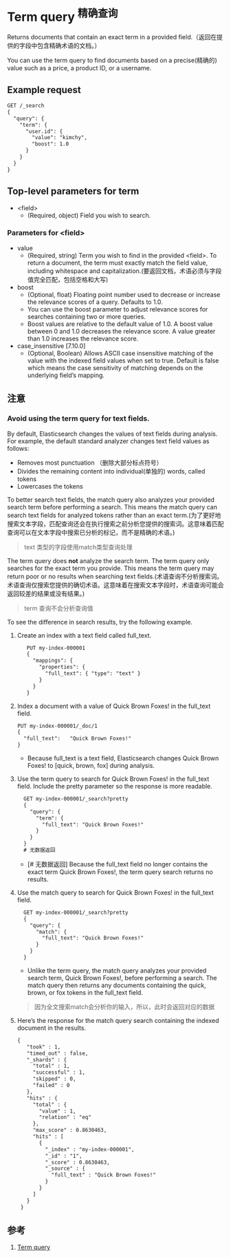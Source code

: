 # Term query <sup>精确查询</sup>
Returns documents that contain an exact term in a provided field.（返回在提供的字段中包含精确术语的文档。）

You can use the term query to find documents based on a precise(精确的) value such as a price, a product ID, or a username.

## Example request
```txt
GET /_search
{
  "query": {
    "term": {
      "user.id": {
        "value": "kimchy",
        "boost": 1.0
      }
    }
  }
}
```

## Top-level parameters for term
+ \<field\>
  - (Required, object) Field you wish to search.

### Parameters for \<field\>
+ value
  - (Required, string) Term you wish to find in the provided \<field\>. To return a document, the term must exactly match the field value, including whitespace and capitalization.(要返回文档，术语必须与字段值完全匹配，包括空格和大写)
+ boost
  - (Optional, float) Floating point number used to decrease or increase the relevance scores of a query. Defaults to 1.0.
  - You can use the boost parameter to adjust relevance scores for searches containing two or more queries.
  - Boost values are relative to the default value of 1.0. A boost value between 0 and 1.0 decreases the relevance score. A value greater than 1.0 increases the relevance score.
+ case_insensitive [7.10.0]
  - (Optional, Boolean) Allows ASCII case insensitive matching of the value with the indexed field values when set to true. Default is false which means the case sensitivity of matching depends on the underlying field’s mapping.


## 注意
### Avoid using the term query for text fields.
By default, Elasticsearch changes the values of text fields during analysis. For example, the default standard analyzer changes text field values as follows:
- Removes most punctuation （删除大部分标点符号）
- Divides the remaining content into individual(单独的) words, called tokens
- Lowercases the tokens

To better search text fields, the match query also analyzes your provided search term before performing a search. This means the match query can search text fields for analyzed tokens rather than an exact term.(为了更好地搜索文本字段，匹配查询还会在执行搜索之前分析您提供的搜索词。这意味着匹配查询可以在文本字段中搜索已分析的标记，而不是精确的术语。)
> text 类型的字段使用match类型查询处理

The term query does **not** analyze the search term. The term query only searches for the exact term you provide. This means the term query may return poor or no results when searching text fields.(术语查询不分析搜索词。术语查询仅搜索您提供的确切术语。这意味着在搜索文本字段时，术语查询可能会返回较差的结果或没有结果。)
> term 查询不会分析查询值

To see the difference in search results, try the following example.
1. Create an index with a text field called full_text.
   ```txt
      PUT my-index-000001
      {
        "mappings": {
          "properties": {
            "full_text": { "type": "text" }
          }
        }
      }
   ```
2. Index a document with a value of Quick Brown Foxes! in the full_text field.
   ```txt
   PUT my-index-000001/_doc/1
   {
     "full_text":   "Quick Brown Foxes!"
   }
   ```
   - Because full_text is a text field, Elasticsearch changes Quick Brown Foxes! to [quick, brown, fox] during analysis.

3. Use the term query to search for Quick Brown Foxes! in the full_text field. Include the pretty parameter so the response is more readable.
   ```txt
     GET my-index-000001/_search?pretty
     {
       "query": {
         "term": {
           "full_text": "Quick Brown Foxes!"
         }
       }
     }
     # 无数据返回
   ```
   - [# 无数据返回] Because the full_text field no longer contains the exact term Quick Brown Foxes!, the term query search returns no results.
4. Use the match query to search for Quick Brown Foxes! in the full_text field.
   ```txt
     GET my-index-000001/_search?pretty
     {
       "query": {
         "match": {
           "full_text": "Quick Brown Foxes!"
         }
       }
     }
   ```
   - Unlike the term query, the match query analyzes your provided search term, Quick Brown Foxes!, before performing a search. The match query then returns any documents containing the quick, brown, or fox tokens in the full_text field.
   > 因为全文搜索match会分析你的输入，所以，此时会返回对应的数据

5. Here’s the response for the match query search containing the indexed document in the results.
   ```txt
   {
      "took" : 1,
      "timed_out" : false,
      "_shards" : {
        "total" : 1,
        "successful" : 1,
        "skipped" : 0,
        "failed" : 0
      },
      "hits" : {
        "total" : {
          "value" : 1,
          "relation" : "eq"
        },
        "max_score" : 0.8630463,
        "hits" : [
          {
            "_index" : "my-index-000001",
            "_id" : "1",
            "_score" : 0.8630463,
            "_source" : {
              "full_text" : "Quick Brown Foxes!"
            }
          }
        ]
      }
    }
   ```


## 参考
1. [Term query](https://www.elastic.co/guide/en/elasticsearch/reference/current/query-dsl-term-query.html#avoid-term-query-text-fields)